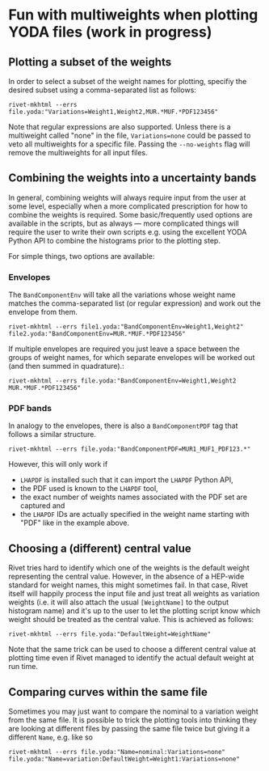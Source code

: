 # Fun with multiweights when plotting YODA files (work in progress)

## Plotting a subset of the weights

In order to select a subset of the weight names for plotting, specifiy the desired subset 
using a comma-separated list as follows:
```
rivet-mkhtml --errs file.yoda:"Variations=Weight1,Weight2,MUR.*MUF.*PDF123456"
```
Note that regular expressions are also supported.
Unless there is a multiweight called "none" in the file, 
`Variations=none` could be passed to veto all multiweights
for a specific file. Passing the `--no-weights` flag will
remove the multiweights for all input files.


## Combining the weights into a uncertainty bands

In general, combining weights will always require input from the user at some level, 
especially when a more complicated prescription for how to combine the weights is required. 
Some basic/frequently used options are available in the scripts, but as always — more complicated 
things will require the user to write their own scripts e.g. using the excellent YODA Python API 
to combine the histograms prior to the plotting step.

For simple things, two options are available:

### Envelopes

The `BandComponentEnv` will take all the variations whose weight name matches the 
comma-separated list (or regular expression) and work out the envelope from them.

```
rivet-mkhtml --errs file1.yoda:"BandComponentEnv=Weight1,Weight2" file2.yoda:"BandComponentEnv=MUR.*MUF.*PDF123456"
```

If multiple envelopes are required you just leave a space between the groups of weight names,
for which separate envelopes will be worked out (and then summed in quadrature).:

```
rivet-mkhtml --errs file.yoda:"BandComponentEnv=Weight1,Weight2 MUR.*MUF.*PDF123456"
```

### PDF bands

In analogy to the envelopes, there is also a `BandComponentPDF` tag that follows a similar structure.

```
rivet-mkhtml --errs file.yoda:"BandComponentPDF=MUR1_MUF1_PDF123.*"
```
However, this will only work if 
* `LHAPDF` is installed such that it can import the `LHAPDF` Python API, 
* the PDF used is known to the `LHAPDF` tool, 
* the exact number of weights names associated with the PDF set are captured and 
* the `LHAPDF` IDs are actually specified in the weight name starting with "PDF" like in the example above.


## Choosing a (different) central value

Rivet tries hard to identify which one of the weights is the default weight representing the central value.
However, in the absence of a HEP-wide standard for weight names, this might sometimes fail.
In that case, Rivet itself will happily process the input file and just treat all weights as variation weights
(i.e. it will also attach the usual `[WeightName]` to the output histogram name) and it's up to the user
to let the plotting script know which weight should be treated as the central value.
This is achieved as follows:

```
rivet-mkhtml --errs file.yoda:"DefaultWeight=WeightName"
```

Note that the same trick can be used to choose a different central value at plotting time
even if Rivet managed to identify the actual default weight at run time.

## Comparing curves within the same file

Sometimes you may just want to compare the nominal to a variation weight from the same file.
It is possible to trick the plotting tools into thinking they are looking at different files
by passing the same file twice but giving it a different `Name`, e.g. like so

```
rivet-mkhtml --errs file.yoda:"Name=nominal:Variations=none" file.yoda:"Name=variation:DefaultWeight=Weight1:Variations=none"
```

